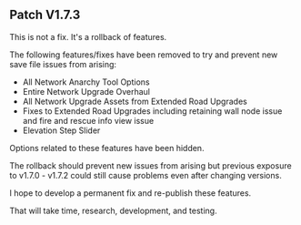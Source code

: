 ﻿## Patch V1.7.3
This is not a fix. It's a rollback of features. 

The following features/fixes have been removed to try and prevent new save file issues from arising:
* All Network Anarchy Tool Options
* Entire Network Upgrade Overhaul
* All Network Upgrade Assets from Extended Road Upgrades
* Fixes to Extended Road Upgrades including retaining wall node issue and fire and rescue info view issue
* Elevation Step Slider

Options related to these features have been hidden.

The rollback should prevent new issues from arising but previous exposure to v1.7.0 - v1.7.2 could still cause problems even after changing versions.

I hope to develop a permanent fix and re-publish these features. 

That will take time, research, development, and testing. 